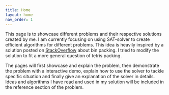 ```yaml
---
title: Home
layout: home
nav_order: 1
---
```


This page is to showcase different problems and their respective solutions created by me. I am currently focusing on using SAT-solver to create efficient algorithms for different problems. This idea is heavily inspired by a solution posted on [StackOverflow](https://stackoverflow.com/questions/47918792/2d-bin-packing-on-a-grid) about bin packing. I tried to modify the solution to fit a more general question of tetris packing. 

The pages will first showcase and explain the problem, then demonstrate the problem with a interactive demo, explain how to use the solver to tackle specific situation and finally give an explanation of the solver in details. Ideas and algorithms I have read and used in my solution will be included in the reference section of the problem.
